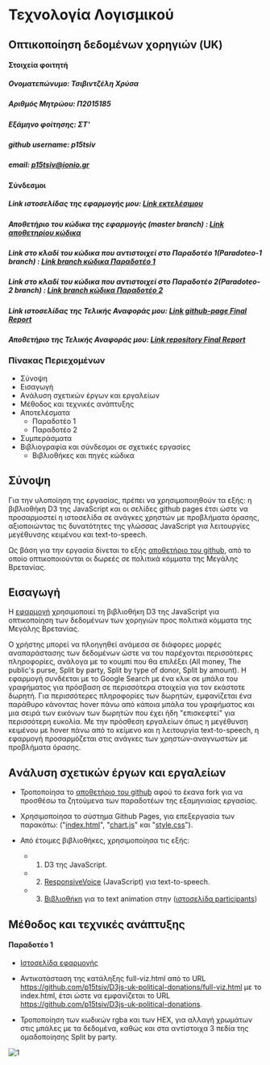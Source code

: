 # Τεχνολογία Λογισμικού
## Οπτικοποίηση δεδομένων χορηγιών (UK)

#### Στοιχεία φοιτητή
##### Ονοματεπώνυμο: Τσιβιντζέλη Χρύσα
##### Αριθμός Μητρώου: Π2015185
##### Εξάμηνο φοίτησης: ΣΤ'
##### github username: p15tsiv
##### email: p15tsiv@ionio.gr

#### Σύνδεσμοι
##### Link ιστοσελίδας της εφαρμογής μου: [Link εκτελέσιμου](https://p15tsiv.github.io/D3js-uk-political-donations/)

##### Αποθετήριο του κώδικα της εφαρμογής (master branch) \: [Link αποθετηρίου κώδικα](https://github.com/p15tsiv/D3js-uk-political-donations)

##### Link στο κλαδί του κώδικα που αντιστοιχεί στο Παραδοτέο 1(Paradoteo-1 branch) \: [Link branch κώδικα Παραδοτέο 1](https://github.com/p15tsiv/D3js-uk-political-donations/tree/Paradoteo1)

##### Link στο κλαδί του κώδικα που αντιστοιχεί στο Παραδοτέο 2(Paradoteo-2 branch) \: [Link branch κώδικα Παραδοτέο 2](https://github.com/p15tsiv/D3js-uk-political-donations/tree/Paradoteo2)

##### Link ιστοσελίδας της Τελικής Αναφοράς μου: [Link github-page Final Report](https://p15tsiv.github.io/FinalReportSW/)

##### Αποθετήριο της Τελικής Αναφοράς μου: [Link repository Final Report](https://github.com/p15tsiv/FinalReportSW)

### Πίνακας Περιεχομένων
  * Σύνοψη
  * Εισαγωγή
  * Aνάλυση σχετικών έργων και εργαλείων
  * Mέθοδος και τεχνικές ανάπτυξης
  * Aποτελέσματα
    * Παραδοτέο 1
    * Παραδοτέο 2
  * Συμπεράσματα
  * Bιβλιογραφία και σύνδεσμοι σε σχετικές εργασίες
    * Βιβλιοθήκες και πηγές κώδικα

## Σύνοψη

Για την υλοποίηση της εργασίας, πρέπει να χρησιμοποιηθούν τα εξής: η βιβλιοθήκη D3 της JavaScript και οι σελίδες github pages έτσι ώστε να προσαρμοστεί η ιστοσελίδα σε ανάγκες χρηστών με προβλήματα όρασης, αξιοποιώντας τις δυνατότητες της γλώσσας JavaScript για λειτουργίες μεγέθυνσης κειμένου και text-to-speech.

Ως βάση για την εργασία δίνεται το εξής [αποθετήριο του github](https://github.com/ioniodi/D3js-uk-political-donations), από το οποίο οπτικοποιούνται οι δωρεές σε πολιτικά κόμματα της Μεγάλης Βρετανίας.

## Εισαγωγή

Η [εφαρμογή](https://p15tsiv.github.io/D3js-uk-political-donations/) χρησιμοποιεί τη βιβλιοθήκη D3 της JavaScript για οπτικοποίηση των δεδομένων των χορηγιών προς πολιτικά κόμματα της Μεγάλης Βρετανίας. 

Ο χρήστης μπορεί να πλοηγηθεί ανάμεσα σε διάφορες μορφές αναπαράστασης των δεδομένων ώστε να του παρέχονται περισσότερες πληροφορίες, ανάλογα με το κουμπί που θα επιλέξει (All money, The public's purse, Split by party, Split by type of donor, Split by amount). Η εφαρμογή συνδέεται με το Google Search με ένα κλικ σε μπάλα του γραφήματος για πρόσβαση σε περισσότερα στοιχεία για τον εκάστοτε δωρητή. Για περισσότερες πληροφορίες των δωρητών, εμφανίζεται ένα παράθυρο κάνοντας hover πάνω από κάποια μπάλα του γραφήματος και μια σειρά των εικόνων των δωρητών που έχει ήδη "επισκεφτεί" για περισσότερη ευκολία. Με την πρόσθεση εργαλείων όπως η μεγέθυνση κειμένου με hover πάνω από το κείμενο και η λειτουργία text-to-speech, η εφαρμογή προσαρμόζεται στις ανάγκες των χρηστών-αναγνωστών με προβλήματα όρασης.

## Aνάλυση σχετικών έργων και εργαλείων

* Τροποποίησα το [αποθετήριο του github](https://github.com/ioniodi/D3js-uk-political-donations) αφού το έκανα fork για να προσθέσω τα ζητούμενα των παραδοτέων της εξαμηνιαίας εργασίας.

* Χρησιμοποίησα το σύστημα Github Pages, για επεξεργασία των παρακάτω: ("[index.html](https://github.com/p15tsiv/D3js-uk-political-donations/blob/gh-pages/index.html)",
"[chart.js](https://github.com/p15tsiv/D3js-uk-political-donations/blob/gh-pages/chart.js)"
και "[style.css](https://github.com/p15tsiv/D3js-uk-political-donations/blob/gh-pages/style.css)").

* Από έτοιμες βιβλιοθήκες, χρησιμοποίησα τις εξής:
  * 1) D3 της JavaScript.
  * 2) [ResponsiveVoice](http://code.responsivevoice.org/responsivevoice.js) (JavaScript) για text-to-speech.
  * 3) [Bιβλιοθήκη](http://tobiasahlin.com/moving-letters/) για το text animation στην ([ιστοσελίδα participants](https://ioniodi.github.io/D3js-uk-political-donations/participants/))

## Mέθοδος και τεχνικές ανάπτυξης

#### Παραδοτέο 1 

* [Ιστοσελίδα εφαρμογής](https://p15tsiv.github.io/D3js-uk-political-donations/)

* Αντικατάσταση της κατάληξης full-viz.html από το URL https://github.com/p15tsiv/D3js-uk-political-donations/full-viz.html με το index.html, έτσι ώστε να εμφανίζεται το URL https://github.com/p15tsiv/D3js-uk-political-donations.

* Τροποποίηση των κωδικών rgba και των HEX, για αλλαγή χρωμάτων στις μπάλες με τα δεδομένα, καθώς και στα αντίστοιχα 3 πεδία της ομαδοποίησης Split by party.

![1](https://user-images.githubusercontent.com/22644519/39819794-07d41d8a-53ad-11e8-86cd-9e6bf3d1c3a4.png)
